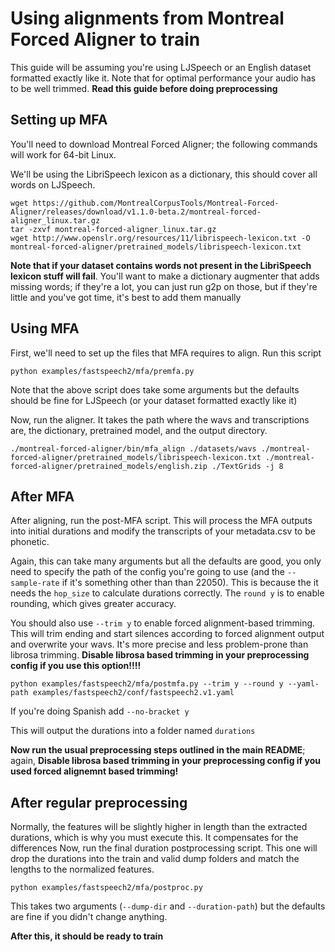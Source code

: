 # Using alignments from Montreal Forced Aligner to train
This guide will be assuming you're using LJSpeech or an English dataset formatted exactly like it. Note that for optimal performance your audio has to be well trimmed.
**Read this guide before doing preprocessing**

## Setting up MFA
You'll need to download Montreal Forced Aligner; the following commands will work for 64-bit Linux.

We'll be using the LibriSpeech lexicon as a dictionary, this should cover all words on LJSpeech.
```
wget https://github.com/MontrealCorpusTools/Montreal-Forced-Aligner/releases/download/v1.1.0-beta.2/montreal-forced-aligner_linux.tar.gz
tar -zxvf montreal-forced-aligner_linux.tar.gz
wget http://www.openslr.org/resources/11/librispeech-lexicon.txt -O montreal-forced-aligner/pretrained_models/librispeech-lexicon.txt
```
**Note that if your dataset contains words not present in the LibriSpeech lexicon stuff will fail**. You'll want to make a dictionary augmenter that adds missing words; if they're a lot, you can just run g2p on those, but if they're little and you've got time, it's best to add them manually

## Using MFA

First, we'll need to set up the files that MFA requires to align. Run this script

```
python examples/fastspeech2/mfa/premfa.py
```
Note that the above script does take some arguments but the defaults should be fine for LJSpeech (or your dataset formatted exactly like it)

Now, run the aligner. It takes the path where the wavs and transcriptions are, the dictionary, pretrained model, and the output directory.

```
./montreal-forced-aligner/bin/mfa_align ./datasets/wavs ./montreal-forced-aligner/pretrained_models/librispeech-lexicon.txt ./montreal-forced-aligner/pretrained_models/english.zip ./TextGrids -j 8
```

## After MFA

After aligning, run the post-MFA script. This will process the MFA outputs into initial durations and modify the transcripts of your metadata.csv to be phonetic.

Again, this can take many arguments but all the defaults are good, you only need to specify the path of the config you're going to use (and the `--sample-rate` if it's something other than than 22050).
This is because the it needs the `hop_size` to calculate durations correctly. The `round y` is to enable rounding, which gives greater accuracy.

You should also use `--trim y` to enable forced alignment-based trimming. This will trim ending and start silences according to forced alignment output and overwrite your wavs. It's more precise and less problem-prone than librosa trimming. **Disable librosa based trimming in your preprocessing config if you use this option!!!!**

```
python examples/fastspeech2/mfa/postmfa.py --trim y --round y --yaml-path examples/fastspeech2/conf/fastspeech2.v1.yaml
```
If you're doing Spanish add `--no-bracket y`

This will output the durations into a folder named `durations`

**Now run the usual preprocessing steps outlined in the main README**; again, **Disable librosa based trimming in your preprocessing config if you used forced alignemnt based trimming!**

## After regular preprocessing

Normally, the features will be slightly higher in length than the extracted durations, which is why you must execute this. It compensates for the differences
Now, run the final duration postprocessing script. This one will drop the durations into the train and valid dump folders and match the lengths to the normalized features.

```
python examples/fastspeech2/mfa/postproc.py
```
This takes two arguments (`--dump-dir` and `--duration-path`) but the defaults are fine if you didn't change anything.

**After this, it should be ready to train**



